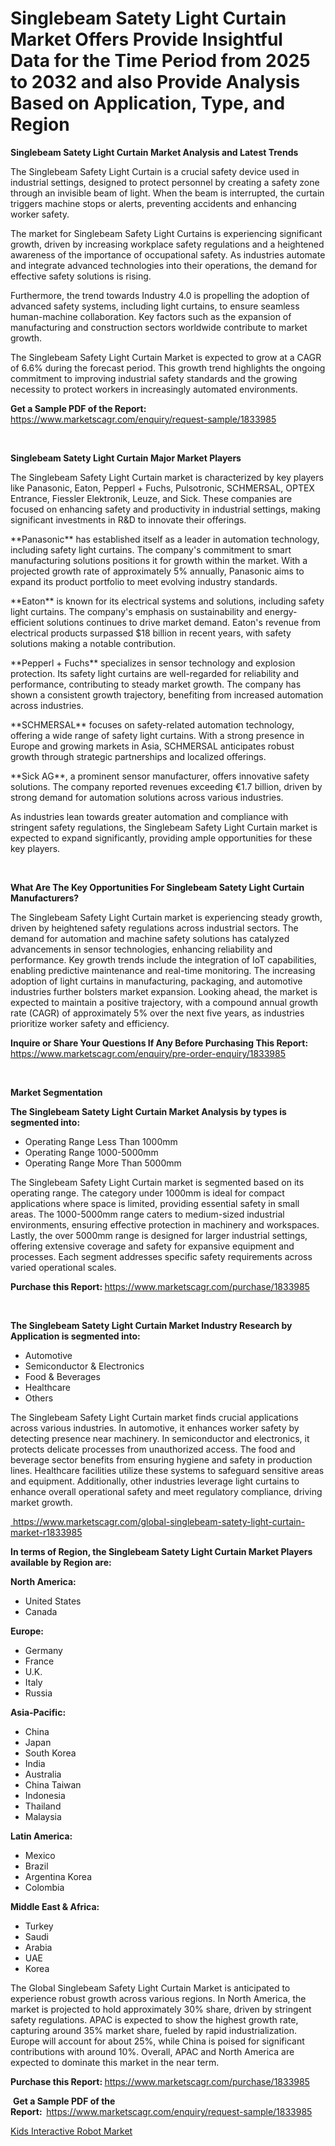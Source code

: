 <p><h1>Singlebeam Satety Light Curtain Market Offers Provide Insightful Data for the Time Period from 2025 to 2032 and also Provide Analysis Based on Application, Type, and Region</h1></p><p><strong>Singlebeam Satety Light Curtain Market Analysis and Latest Trends</strong></p>
<p><p>The Singlebeam Safety Light Curtain is a crucial safety device used in industrial settings, designed to protect personnel by creating a safety zone through an invisible beam of light. When the beam is interrupted, the curtain triggers machine stops or alerts, preventing accidents and enhancing worker safety. </p><p>The market for Singlebeam Safety Light Curtains is experiencing significant growth, driven by increasing workplace safety regulations and a heightened awareness of the importance of occupational safety. As industries automate and integrate advanced technologies into their operations, the demand for effective safety solutions is rising. </p><p>Furthermore, the trend towards Industry 4.0 is propelling the adoption of advanced safety systems, including light curtains, to ensure seamless human-machine collaboration. Key factors such as the expansion of manufacturing and construction sectors worldwide contribute to market growth. </p><p>The Singlebeam Safety Light Curtain Market is expected to grow at a CAGR of 6.6% during the forecast period. This growth trend highlights the ongoing commitment to improving industrial safety standards and the growing necessity to protect workers in increasingly automated environments.</p></p>
<p><strong>Get a Sample PDF of the Report:&nbsp;</strong> <a href="https://www.marketscagr.com/enquiry/request-sample/1833985?utm_campaign=2452&utm_medium=2&utm_source=Github&utm_content=ia&utm_term=26032025&utm_id=singlebeam-satety-light-curtain">https://www.marketscagr.com/enquiry/request-sample/1833985</a></p>
<p>&nbsp;</p>
<p><strong>Singlebeam Satety Light Curtain Major Market Players</strong></p>
<p><p>The Singlebeam Safety Light Curtain market is characterized by key players like Panasonic, Eaton, Pepperl + Fuchs, Pulsotronic, SCHMERSAL, OPTEX Entrance, Fiessler Elektronik, Leuze, and Sick. These companies are focused on enhancing safety and productivity in industrial settings, making significant investments in R&D to innovate their offerings.</p><p>**Panasonic** has established itself as a leader in automation technology, including safety light curtains. The company's commitment to smart manufacturing solutions positions it for growth within the market. With a projected growth rate of approximately 5% annually, Panasonic aims to expand its product portfolio to meet evolving industry standards.</p><p>**Eaton** is known for its electrical systems and solutions, including safety light curtains. The company's emphasis on sustainability and energy-efficient solutions continues to drive market demand. Eaton's revenue from electrical products surpassed $18 billion in recent years, with safety solutions making a notable contribution.</p><p>**Pepperl + Fuchs** specializes in sensor technology and explosion protection. Its safety light curtains are well-regarded for reliability and performance, contributing to steady market growth. The company has shown a consistent growth trajectory, benefiting from increased automation across industries.</p><p>**SCHMERSAL** focuses on safety-related automation technology, offering a wide range of safety light curtains. With a strong presence in Europe and growing markets in Asia, SCHMERSAL anticipates robust growth through strategic partnerships and localized offerings.</p><p>**Sick AG**, a prominent sensor manufacturer, offers innovative safety solutions. The company reported revenues exceeding €1.7 billion, driven by strong demand for automation solutions across various industries.</p><p>As industries lean towards greater automation and compliance with stringent safety regulations, the Singlebeam Safety Light Curtain market is expected to expand significantly, providing ample opportunities for these key players.</p></p>
<p>&nbsp;</p>
<p><strong>What Are The Key Opportunities For Singlebeam Satety Light Curtain Manufacturers?</strong></p>
<p><p>The Singlebeam Safety Light Curtain market is experiencing steady growth, driven by heightened safety regulations across industrial sectors. The demand for automation and machine safety solutions has catalyzed advancements in sensor technologies, enhancing reliability and performance. Key growth trends include the integration of IoT capabilities, enabling predictive maintenance and real-time monitoring. The increasing adoption of light curtains in manufacturing, packaging, and automotive industries further bolsters market expansion. Looking ahead, the market is expected to maintain a positive trajectory, with a compound annual growth rate (CAGR) of approximately 5% over the next five years, as industries prioritize worker safety and efficiency.</p></p>
<p><strong>Inquire or Share Your Questions If Any Before Purchasing This Report:</strong> <a href="https://www.marketscagr.com/enquiry/pre-order-enquiry/1833985?utm_campaign=2452&utm_medium=2&utm_source=Github&utm_content=ia&utm_term=26032025&utm_id=singlebeam-satety-light-curtain">https://www.marketscagr.com/enquiry/pre-order-enquiry/1833985</a></p>
<p>&nbsp;</p>
<p><strong>Market Segmentation</strong></p>
<p><strong>The Singlebeam Satety Light Curtain Market Analysis by types is segmented into:</strong></p>
<p><ul><li>Operating Range Less Than 1000mm</li><li>Operating Range 1000-5000mm</li><li>Operating Range More Than 5000mm</li></ul></p>
<p><p>The Singlebeam Safety Light Curtain market is segmented based on its operating range. The category under 1000mm is ideal for compact applications where space is limited, providing essential safety in small areas. The 1000-5000mm range caters to medium-sized industrial environments, ensuring effective protection in machinery and workspaces. Lastly, the over 5000mm range is designed for larger industrial settings, offering extensive coverage and safety for expansive equipment and processes. Each segment addresses specific safety requirements across varied operational scales.</p></p>
<p><strong>Purchase this Report:&nbsp;</strong><a href="https://www.marketscagr.com/purchase/1833985?utm_campaign=2452&utm_medium=2&utm_source=Github&utm_content=ia&utm_term=26032025&utm_id=singlebeam-satety-light-curtain">https://www.marketscagr.com/purchase/1833985</a></p>
<p>&nbsp;</p>
<p><strong>The Singlebeam Satety Light Curtain Market Industry Research by Application is segmented into:</strong></p>
<p><ul><li>Automotive</li><li>Semiconductor & Electronics</li><li>Food & Beverages</li><li>Healthcare</li><li>Others</li></ul></p>
<p><p>The Singlebeam Safety Light Curtain market finds crucial applications across various industries. In automotive, it enhances worker safety by detecting presence near machinery. In semiconductor and electronics, it protects delicate processes from unauthorized access. The food and beverage sector benefits from ensuring hygiene and safety in production lines. Healthcare facilities utilize these systems to safeguard sensitive areas and equipment. Additionally, other industries leverage light curtains to enhance overall operational safety and meet regulatory compliance, driving market growth.</p></p>
<p><a href="https://www.marketscagr.com/global-singlebeam-satety-light-curtain-market-r1833985?utm_campaign=2452&utm_medium=2&utm_source=Github&utm_content=ia&utm_term=26032025&utm_id=singlebeam-satety-light-curtain">&nbsp;https://www.marketscagr.com/global-singlebeam-satety-light-curtain-market-r1833985</a></p>
<p><strong>In terms of Region, the Singlebeam Satety Light Curtain Market Players available by Region are:</strong></p>
<p>
    <p> <strong> North America: </strong>
        <ul>
            <li>United States</li>
            <li>Canada</li>
        </ul>
        </p> 
    <p> <strong> Europe: </strong>
        <ul>
            <li>Germany</li>
            <li>France</li>
            <li>U.K.</li>
            <li>Italy</li>
            <li>Russia</li>
        </ul>
        </p> 
    <p> <strong> Asia-Pacific: </strong>
        <ul>
            <li>China</li>
            <li>Japan</li>
            <li>South Korea</li>
            <li>India</li>
            <li>Australia</li>
            <li>China Taiwan</li>
            <li>Indonesia</li>
            <li>Thailand</li>
            <li>Malaysia</li>
        </ul>
        </p> 
    <p> <strong> Latin America: </strong>
        <ul>
            <li>Mexico</li>
            <li>Brazil</li>
            <li>Argentina Korea</li>
            <li>Colombia</li>
        </ul>
        </p> 
    <p> <strong> Middle East & Africa: </strong>
        <ul>
            <li>Turkey</li>
            <li>Saudi</li>
            <li>Arabia</li>
            <li>UAE</li>
            <li>Korea</li>
        </ul>
    </p>
    </p>
<p><p>The Global Singlebeam Safety Light Curtain Market is anticipated to experience robust growth across various regions. In North America, the market is projected to hold approximately 30% share, driven by stringent safety regulations. APAC is expected to show the highest growth rate, capturing around 35% market share, fueled by rapid industrialization. Europe will account for about 25%, while China is poised for significant contributions with around 10%. Overall, APAC and North America are expected to dominate this market in the near term.</p></p>
<p><strong>Purchase this Report: </strong><a href="https://www.marketscagr.com/purchase/1833985?utm_campaign=2452&utm_medium=2&utm_source=Github&utm_content=ia&utm_term=26032025&utm_id=singlebeam-satety-light-curtain">https://www.marketscagr.com/purchase/1833985</a></p>
<p>&nbsp;<strong>Get a Sample PDF of the Report:&nbsp;&nbsp;</strong><a href="https://www.marketscagr.com/enquiry/request-sample/1833985?utm_campaign=2452&utm_medium=2&utm_source=Github&utm_content=ia&utm_term=26032025&utm_id=singlebeam-satety-light-curtain">https://www.marketscagr.com/enquiry/request-sample/1833985</a></p>
<p><strong></strong></p>
<p><p><a href="https://github.com/skerretflossie9297/Market-Research-Report-List-1/blob/main/kids-interactive-robot-market.md?utm_campaign=2452&utm_medium=2&utm_source=Github&utm_content=ia&utm_term=26032025&utm_id=singlebeam-satety-light-curtain">Kids Interactive Robot Market</a></p></p>